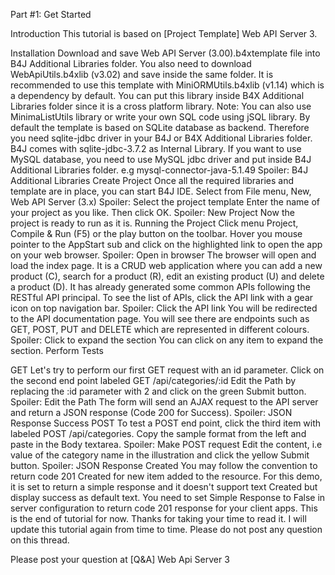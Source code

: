 Part #1: Get Started

Introduction
This tutorial is based on [Project Template] Web API Server 3.

Installation
Download and save Web API Server (3.00).b4xtemplate file into B4J Additional Libraries folder.
You also need to download WebApiUtils.b4xlib (v3.02) and save inside the same folder.
It is recommended to use this template with MiniORMUtils.b4xlib (v1.14) which is a dependency by default.
You can put this library inside B4X Additional Libraries folder since it is a cross platform library.
Note: You can also use MinimaListUtils library or write your own SQL code using jSQL library.
By default the template is based on SQLite database as backend.
Therefore you need sqlite-jdbc driver in your B4J or B4X Additional Libraries folder. B4J comes with sqlite-jdbc-3.7.2 as Internal Library.
If you want to use MySQL database, you need to use MySQL jdbc driver and put inside B4J Additional Libraries folder. e.g mysql-connector-java-5.1.49
Spoiler: B4J Additional Libraries
Create Project
Once all the required libraries and template are in place, you can start B4J IDE.
Select from File menu, New, Web API Server (3.x)
Spoiler: Select the project template
Enter the name of your project as you like. Then click OK.
Spoiler: New Project
Now the project is ready to run as it is.
Running the Project
Click menu Project, Compile & Run (F5) or the play button on the toolbar.
Hover you mouse pointer to the AppStart sub and click on the highlighted link to open the app on your web browser.
Spoiler: Open in browser
The browser will open and load the index page.
It is a CRUD web application where you can add a new product (C), search for a product (R), edit an existing product (U) and delete a product (D).
It has already generated some common APIs following the RESTful API principal.
To see the list of APIs, click the API link with a gear icon on top navigation bar.
Spoiler: Click the API link
You will be redirected to the API documentation page.
You will see there are endpoints such as GET, POST, PUT and DELETE which are represented in different colours.
Spoiler: Click to expand the section
You can click on any item to expand the section.
Perform Tests

GET
Let's try to perform our first GET request with an id parameter.
Click on the second end point labeled GET /api/categories/:id
Edit the Path by replacing the :id parameter with 2 and click on the green Submit button.
Spoiler: Edit the Path
The form will send an AJAX request to the API server and return a JSON response (Code 200 for Success).
Spoiler: JSON Response Success
POST
To test a POST end point, click the third item with labeled POST /api/categories.
Copy the sample format from the left and paste in the Body textarea.
Spoiler: Make POST request
Edit the content, i.e value of the category name in the illustration and click the yellow Submit button.
Spoiler: JSON Response Created
You may follow the convention to return code 201 Created for new item added to the resource.
For this demo, it is set to return a simple response and it doesn't support text Created but display success as default text.
You need to set Simple Response to False in server configuration to return code 201 response for your client apps.
This is the end of tutorial for now. Thanks for taking your time to read it.
I will update this tutorial again from time to time.
Please do not post any question on this thread.

Please post your question at [Q&A] Web Api Server 3
